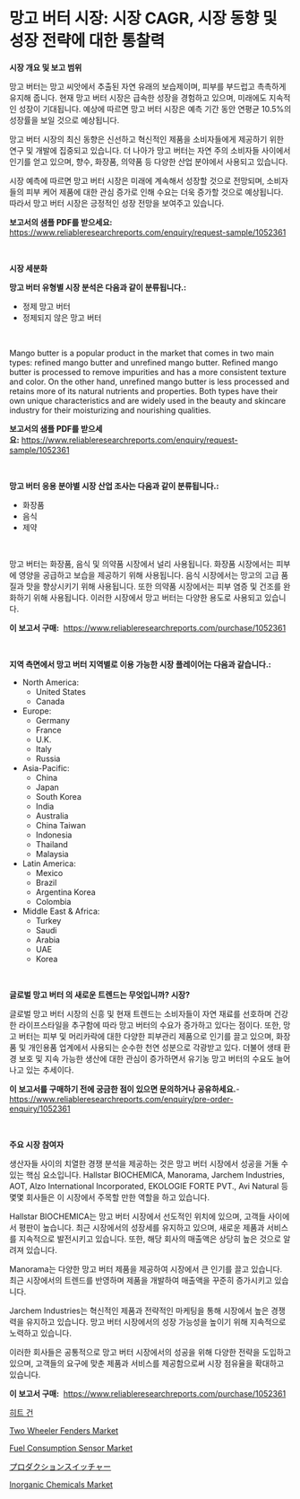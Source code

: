 <p><h1>망고 버터 시장: 시장 CAGR, 시장 동향 및 성장 전략에 대한 통찰력</h1></p><p><strong>시장 개요 및 보고 범위</strong></p>
<p><p>망고 버터는 망고 씨앗에서 추출된 자연 유래의 보습제이며, 피부를 부드럽고 촉촉하게 유지해 줍니다. 현재 망고 버터 시장은 급속한 성장을 경험하고 있으며, 미래에도 지속적인 성장이 기대됩니다. 예상에 따르면 망고 버터 시장은 예측 기간 동안 연평균 10.5%의 성장률을 보일 것으로 예상됩니다.</p><p>망고 버터 시장의 최신 동향은 신선하고 혁신적인 제품을 소비자들에게 제공하기 위한 연구 및 개발에 집중되고 있습니다. 더 나아가 망고 버터는 자연 주의 소비자들 사이에서 인기를 얻고 있으며, 향수, 화장품, 의약품 등 다양한 산업 분야에서 사용되고 있습니다.</p><p>시장 예측에 따르면 망고 버터 시장은 미래에 계속해서 성장할 것으로 전망되며, 소비자들의 피부 케어 제품에 대한 관심 증가로 인해 수요는 더욱 증가할 것으로 예상됩니다. 따라서 망고 버터 시장은 긍정적인 성장 전망을 보여주고 있습니다.</p></p>
<p><strong>보고서의 샘플 PDF를 받으세요:</strong> <a href="https://www.reliableresearchreports.com/enquiry/request-sample/1052361">https://www.reliableresearchreports.com/enquiry/request-sample/1052361</a></p>
<p>&nbsp;</p>
<p><strong>시장 세분화</strong></p>
<p><strong>망고 버터 유형별 시장 분석은 다음과 같이 분류됩니다.:</strong></p>
<p><ul><li>정제 망고 버터</li><li>정제되지 않은 망고 버터</li></ul></p>
<p>&nbsp;</p>
<p><p>Mango butter is a popular product in the market that comes in two main types: refined mango butter and unrefined mango butter. Refined mango butter is processed to remove impurities and has a more consistent texture and color. On the other hand, unrefined mango butter is less processed and retains more of its natural nutrients and properties. Both types have their own unique characteristics and are widely used in the beauty and skincare industry for their moisturizing and nourishing qualities.</p></p>
<p><strong>보고서의 샘플 PDF를 받으세요:</strong>&nbsp;<a href="https://www.reliableresearchreports.com/enquiry/request-sample/1052361">https://www.reliableresearchreports.com/enquiry/request-sample/1052361</a></p>
<p>&nbsp;</p>
<p><strong> 망고 버터 응용 분야별 시장 산업 조사는 다음과 같이 분류됩니다.:</strong></p>
<p><ul><li>화장품</li><li>음식</li><li>제약</li></ul></p>
<p>&nbsp;</p>
<p><p>망고 버터는 화장품, 음식 및 의약품 시장에서 널리 사용됩니다. 화장품 시장에서는 피부에 영양을 공급하고 보습을 제공하기 위해 사용됩니다. 음식 시장에서는 망고의 고급 품질과 맛을 향상시키기 위해 사용됩니다. 또한 의약품 시장에서는 피부 염증 및 건조를 완화하기 위해 사용됩니다. 이러한 시장에서 망고 버터는 다양한 용도로 사용되고 있습니다.</p></p>
<p><strong>이 보고서 구매:</strong>&nbsp; <a href="https://www.reliableresearchreports.com/purchase/1052361">https://www.reliableresearchreports.com/purchase/1052361</a></p>
<p>&nbsp;</p>
<p><strong>지역 측면에서 망고 버터 지역별로 이용 가능한 시장 플레이어는 다음과 같습니다.:</strong></p>
<p><ul>
    <li>
        North America:
        <ul>
            <li>United States</li>
            <li>Canada</li>
        </ul>
    </li>
    <li>
        Europe:
        <ul>
            <li>Germany</li>
            <li>France</li>
            <li>U.K.</li>
            <li>Italy</li>
            <li>Russia</li>
        </ul>
    </li>
    <li>
        Asia-Pacific:
        <ul>
            <li>China</li>
            <li>Japan</li>
            <li>South Korea</li>
            <li>India</li>
            <li>Australia</li>
            <li>China Taiwan</li>
            <li>Indonesia</li>
            <li>Thailand</li>
            <li>Malaysia</li>
        </ul>
    </li>
    <li>
        Latin America:
        <ul>
            <li>Mexico</li>
            <li>Brazil</li>
            <li>Argentina Korea</li>
            <li>Colombia</li>
        </ul>
    </li>
    <li>
        Middle East & Africa:
        <ul>
            <li>Turkey</li>
            <li>Saudi</li>
            <li>Arabia</li>
            <li>UAE</li>
            <li>Korea</li>
        </ul>
    </li>
    </ul></p>
<p>&nbsp;</p>
<p><strong>글로벌 망고 버터 의 새로운 트렌드는 무엇입니까? 시장?</strong></p>
<p><p>글로벌 망고 버터 시장의 신흥 및 현재 트렌드는 소비자들이 자연 재료를 선호하며 건강한 라이프스타일을 추구함에 따라 망고 버터의 수요가 증가하고 있다는 점이다. 또한, 망고 버터는 피부 및 머리카락에 대한 다양한 피부관리 제품으로 인기를 끌고 있으며, 화장품 및 개인용품 업계에서 사용되는 순수한 천연 성분으로 각광받고 있다. 더불어 생태 환경 보호 및 지속 가능한 생산에 대한 관심이 증가하면서 유기농 망고 버터의 수요도 늘어나고 있는 추세이다.</p></p>
<p><strong>이 보고서를 구매하기 전에 궁금한 점이 있으면 문의하거나 공유하세요.</strong>- <a href="https://www.reliableresearchreports.com/enquiry/pre-order-enquiry/1052361">https://www.reliableresearchreports.com/enquiry/pre-order-enquiry/1052361</a></p>
<p>&nbsp;</p>
<p><strong>주요 시장 참여자</strong></p>
<p><p>생산자들 사이의 치열한 경쟁 분석을 제공하는 것은 망고 버터 시장에서 성공을 거둘 수 있는 핵심 요소입니다. Hallstar BIOCHEMICA, Manorama, Jarchem Industries, AOT, Alzo International Incorporated, EKOLOGIE FORTE PVT., Avi Natural 등 몇몇 회사들은 이 시장에서 주목할 만한 역할을 하고 있습니다.</p><p>Hallstar BIOCHEMICA는 망고 버터 시장에서 선도적인 위치에 있으며, 고객들 사이에서 평판이 높습니다. 최근 시장에서의 성장세를 유지하고 있으며, 새로운 제품과 서비스를 지속적으로 발전시키고 있습니다. 또한, 해당 회사의 매출액은 상당히 높은 것으로 알려져 있습니다.</p><p>Manorama는 다양한 망고 버터 제품을 제공하여 시장에서 큰 인기를 끌고 있습니다. 최근 시장에서의 트렌드를 반영하며 제품을 개발하여 매출액을 꾸준히 증가시키고 있습니다.</p><p>Jarchem Industries는 혁신적인 제품과 전략적인 마케팅을 통해 시장에서 높은 경쟁력을 유지하고 있습니다. 망고 버터 시장에서의 성장 가능성을 높이기 위해 지속적으로 노력하고 있습니다.</p><p>이러한 회사들은 공통적으로 망고 버터 시장에서의 성공을 위해 다양한 전략을 도입하고 있으며, 고객들의 요구에 맞춘 제품과 서비스를 제공함으로써 시장 점유율을 확대하고 있습니다.</p></p>
<p><strong>이 보고서 구매:</strong>&nbsp;&nbsp;<a href="https://www.reliableresearchreports.com/purchase/1052361">https://www.reliableresearchreports.com/purchase/1052361</a></p>
<p><p><a href="https://github.com/lkwggful07722/Market-Research-Report-List-1/blob/main/7846679190383.md">히트 건</a></p><p><a href="https://view.publitas.com/reportprime-1/two-wheeler-fenders-market-provides-a-comprehensive-analysis-including-a-macro-overview-of-the-market-as-well-as-micro-details-such-as-market-size-and-competitive-landscape/">Two Wheeler Fenders Market</a></p><p><a href="https://pretty-mail-caf.notion.site/Decoding-the-Fuel-Consumption-Sensor-Market-A-Deep-Dive-into-the-Latest-Market-Trends-Market-Segme-36cdbdb3791547d7a49675a6563b6a41">Fuel Consumption Sensor Market</a></p><p><a href="https://github.com/ycmtqqhvk3273/Market-Research-Report-List-1/blob/main/8435294190598.md">プロダクションスイッチャー</a></p><p><a href="https://github.com/irfadac/Market-Research-Report-List-2/blob/main/inorganic-chemicals-market.md">Inorganic Chemicals Market</a></p></p>
